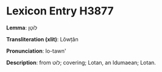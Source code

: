 # Lexicon Entry H3877

**Lemma**: לוֹטָן

**Transliteration (xlit)**: Lôwṭân

**Pronunciation**: lo-tawn'

**Description**:
from לוֹט; covering; Lotan, an Idumaean; Lotan.
